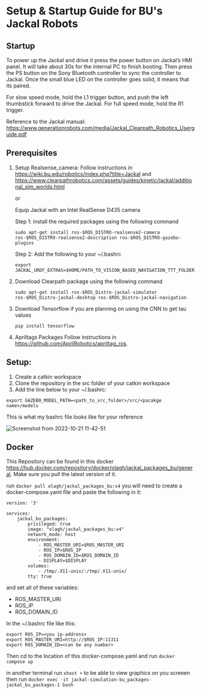# Setup & Startup Guide for BU's Jackal Robots

## Startup

To power up the Jackal and drive it press the power button on Jackal’s HMI panel. It will take about 30s for the internal PC to finish booting. Then press the PS button on the Sony Bluetooth controller to sync the controller to Jackal. Once the small blue LED on the controller goes solid, it means that its paired.

For slow speed mode, hold the L1 trigger button, and push the left thumbstick forward to drive the Jackal. For full speed mode, hold the R1 trigger.

Reference to the Jackal manual: https://www.generationrobots.com/media/Jackal_Clearpath_Robotics_Userguide.pdf

## Prerequisites
1. Setup Realsense_camera: Follow instructions in https://wiki.bu.edu/robotics/index.php?title=Jackal and https://www.clearpathrobotics.com/assets/guides/kinetic/jackal/additional_sim_worlds.html

    or 

    Equip Jackal with an Intel RealSense D435 camera
    
    Step 1:  install the required packages using the following command
    ``` 
    sudo apt-get install ros-$ROS_DISTRO-realsense2-camera ros-$ROS_DISTRO-realsense2-description ros-$ROS_DISTRO-gazebo-plugins 
    ```

    Step 2: Add the following to your ~/.bashrc 
    ```
    export JACKAL_URDF_EXTRAS=$HOME/PATH_TO_VISION_BASED_NAVIGATION_TTT_FOLDER/vision_based_navigation_ttt/urdf/realsense.urdf.xacro
    ```
  
2. Download Clearpath package using the following command 
     ```
   sudo apt-get install ros-$ROS_Distro-jackal-simulator ros-$ROS_Distro-jackal-desktop ros-$ROS_Distro-jackal-navigation
     ```
3. Download Tensorflow if you are planning on using the CNN to get tau values
    ```
    pip install tensorflow
    
    ```
4. Apriltags Packages
    Follow instructions in https://github.com/AprilRobotics/apriltag_ros.

## Setup:
  1. Create a catkin workspace
  2. Clone the repository in the src folder of your catkin workspace
  3. Add the line below to your ~/.bashrc:
  ```
  export GAZEBO_MODEL_PATH=<path_to_src_folder>/src/<pacakge name>/models
  ```
  
This is what my bashrc file looks like for your reference

![Screenshot from 2022-10-21 11-42-51](https://user-images.githubusercontent.com/98136555/203122995-43e2dc0f-d416-4e50-a8de-1335949a1bbe.png)

  
<!-- ## Package_4: Control_Mix 
  
In this package e combined the optical flow and fiducial markers algorithms together so that the robot can switch to optical-flow-based navigation as a backup option whenever fiducial landmarks are not visible.-->

## Docker 

This Repository can be found in this docker https://hub.docker.com/repository/docker/olagh/jackal_packages_bu/general. Make sure you pull the latest version of it.

run ``` docker pull olagh/jackal_packages_bu:v4 ```
you will need to create a docker-compose.yaml file and paste the following in it:

```
version: '3'

services:
    jackal_bu_packages:
        privileged: true
        image: "olagh/jackal_packages_bu:v4"
        network_mode: host
        environment:
            - ROS_MASTER_URI=$ROS_MASTER_URI
            - ROS_IP=$ROS_IP
            - ROS_DOMAIN_ID=$ROS_DOMAIN_ID
            - DISPLAY=$DISPLAY
        volumes:
            - /tmp/.X11-unix/:/tmp/.X11-unix/
        tty: true
```
and set all of these variables:

- ROS_MASTER_URI
- ROS_IP
- ROS_DOMAIN_ID

In the ~/.bashrc file like this:

```
export ROS_IP=<you ip-address>
export ROS_MASTER_URI=http://$ROS_IP:11311
export ROS_DOMAIN_ID=<can be any number>
```

Then cd to the location of this docker-compose.yaml and run ``` docker compose up ```

in another terminal run ```xhost +``` to be able to view graphics on you screeen then run  ``` docker exec -it jackal-simulation-bu_packages-jackal_bu_packages-1 bash ```


